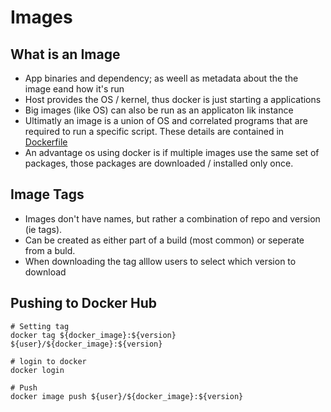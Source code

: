 # Images 

## What is an Image
* App binaries and dependency; as weell as metadata about the the image eand how it's run
* Host provides the OS / kernel, thus docker is just starting a applications 
* Big images (like OS) can also be run as an applicaton lik instance
* Ultimatly an image is a union of OS and correlated programs that are required to run a specific script. These details are contained in [Dockerfile](dockerfile.md)
* An  advantage os using docker is if multiple images use the same set of packages, those packages are downloaded / installed only once. 

## Image Tags 
* Images don't have names, but rather a combination of repo and version (ie tags). 
* Can be created as either part of a build (most common) or seperate from a buld.
* When downloading the tag alllow users to select which version to download

## Pushing to Docker Hub
```
# Setting tag 
docker tag ${docker_image}:${version} ${user}/${docker_image}:${version}

# login to docker 
docker login

# Push
docker image push ${user}/${docker_image}:${version} 
```
